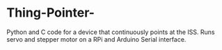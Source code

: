 # Thing-Pointer-
Python and C code for a device that continuously points at the ISS. Runs servo and stepper motor on a RPi and Arduino Serial interface.

